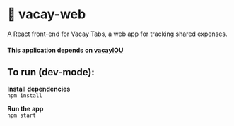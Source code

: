 # :palm_tree: vacay-web
A React front-end for Vacay Tabs, a web app for tracking shared expenses.

#### This application depends on [vacayIOU](https://github.com/ecuellog/vacay-iou)

## To run (dev-mode):

**Install dependencies**  
`npm install`

**Run the app**  
`npm start`


